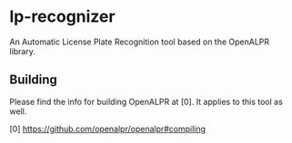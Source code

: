 # lp-recognizer
An Automatic License Plate Recognition tool based on the OpenALPR library.

## Building
Please find the info for building OpenALPR at [0]. It applies to this tool as well.

[0]  https://github.com/openalpr/openalpr#compiling
